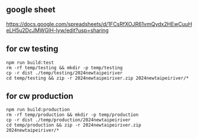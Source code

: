 ## google sheet
https://docs.google.com/spreadsheets/d/1FCsRfXOJR61vmQydx2HEwCuuHeLH5u2DcJMWGlH-lyw/edit?usp=sharing

## for cw testing
```
npm run build:test
rm -rf temp/testing && mkdir -p temp/testing
cp -r dist ./temp/testing/2024newtaipeiriver
cd temp/testing && zip -r 2024newtaipeiriver.zip 2024newtaipeiriver/*
```

## for cw production
```
npm run build:production
rm -rf temp/production && mkdir -p temp/production
cp -r dist ./temp/production/2024newtaipeiriver
cd temp/production && zip -r 2024newtaipeiriver.zip 2024newtaipeiriver/*
```